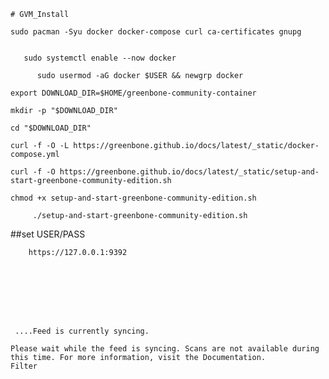     # GVM_Install

    sudo pacman -Syu docker docker-compose curl ca-certificates gnupg
  
  
       sudo systemctl enable --now docker
 
          sudo usermod -aG docker $USER && newgrp docker
   
    export DOWNLOAD_DIR=$HOME/greenbone-community-container

    mkdir -p "$DOWNLOAD_DIR"

    cd "$DOWNLOAD_DIR"

    curl -f -O -L https://greenbone.github.io/docs/latest/_static/docker-compose.yml
    
    curl -f -O https://greenbone.github.io/docs/latest/_static/setup-and-start-greenbone-community-edition.sh
    
    chmod +x setup-and-start-greenbone-community-edition.sh

         ./setup-and-start-greenbone-community-edition.sh

   ##set USER/PASS

        https://127.0.0.1:9392

     
   
     
     
     
     
     
     ....Feed is currently syncing.

    Please wait while the feed is syncing. Scans are not available during this time. For more information, visit the Documentation.
    Filter
 
